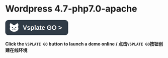 # Wordpress 4.7-php7.0-apache

<a href="https://www.vsplate.com/?docker-compose=https://github.com/vsplate/dcenvs/wordpress/4.7-php7.0-apache"><img alt="VSPLATE GO" src="https://raw.githubusercontent.com/vsplate/images/master/vsgo_btn.png" width="200px"></a>

**Click the `VSPLATE GO` button to launch a demo online / 点击`VSPLATE GO`按钮创建在线环境**